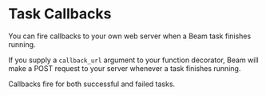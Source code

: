 # Task Callbacks

You can fire callbacks to your own web server when a Beam task finishes running.

If you supply a `callback_url` argument to your function decorator,
Beam will make a POST request to your server whenever a task finishes running.

Callbacks fire for both successful and failed tasks.
